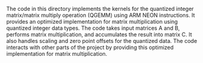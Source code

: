 The code in this directory implements the kernels for the quantized integer matrix/matrix multiply operation (QGEMM) using ARM NEON instructions. It provides an optimized implementation for matrix multiplication using quantized integer data types. The code takes input matrices A and B, performs matrix multiplication, and accumulates the result into matrix C. It also handles scaling and zero point offsets for the quantized data. The code interacts with other parts of the project by providing this optimized implementation for matrix multiplication.